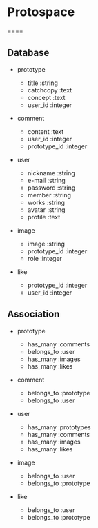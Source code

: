 # Protospace
====

## Database

- prototype
   - title       :string
   - catchcopy   :text
   - concept     :text
   - user_id     :integer

- comment
   - content      :text
   - user_id      :integer
   - prototype_id :integer

- user
   - nickname         :string
   - e-mail       :string
   - password     :string
   - member       :string
   - works        :string
   - avatar       :string
   - profile      :text

- image
   - image             :string
   - prototype_id    :integer
   - role            :integer

- like
   - prototype_id :integer
   - user_id      :integer

## Association

- prototype
   - has_many   :comments
   - belongs_to :user
   - has_many   :images
   - has_many   :likes

- comment
   - belongs_to :prototype
   - belongs_to :user

- user
   - has_many :prototypes
   - has_many :comments
   - has_many :images
   - has_many :likes

- image
   - belongs_to :user
   - belongs_to :prototype

- like
   - belongs_to :user
   - belongs_to :prototype







